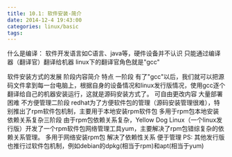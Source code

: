 ```yaml
---
title: 10.1: 软件安装-简介
date: 2014-12-4 19:43:00
categories: linux/basic
tags:
---
```

 
什么是编译：
软件开发语言如C语言、java等，硬件设备并不认识
只能通过编译器（翻译官）翻译给机器
linux下的翻译官角色就是"gcc"
 
软件安装方式的发展
阶段内容简介特点一阶段有了"gcc"以后，我们就可以把源码文件拿到每一台电脑上，根据自身的设备情况和linux发行版情况，使用gcc逐个翻译给自己的机器安装运行，这就是源码安装方式了。可自由更改内容
大量部署困难
不方便管理二阶段redhat为了方便软件包的管理（源码安装管理很难），特别推出了rpm软件包机制，主要用于本地安装rpm软件包多用于rpm包本地安装
依赖关系复杂三阶段由于rpm包依赖关系复杂，Yellow Dog Linux（一个linux发行版）开发了一个rpm软件包网络管理工具yum，主要解决了rpm包错综复杂的依赖关系管理。多用于网络安装rpm包
解决了依赖性关系
便于管理 
PS:
其他发行版也推行过软件包机制，例如debian的dpkg(相当于rpm)和apt(相当于yum)
